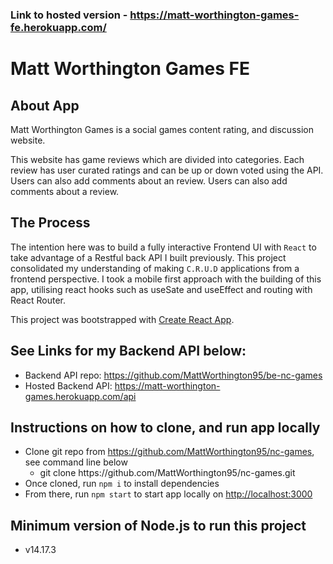 ### Link to hosted version - https://matt-worthington-games-fe.herokuapp.com/

# Matt Worthington Games FE

## About App

Matt Worthington Games is a social games content rating, and discussion website.

This website has game reviews which are divided into categories. Each review has user curated ratings and can be up or down voted using the API. Users can also add comments about an review. Users can also add comments about a review.

## The Process

The intention here was to build a fully interactive Frontend UI with `React` to take advantage of a Restful back API I built previously. This project consolidated my understanding of making `C.R.U.D` applications from a frontend perspective. I took a mobile first approach with the building of this app, utilising react hooks such as useSate and useEffect and routing with React Router.

This project was bootstrapped with [Create React App](https://github.com/facebook/create-react-app).

## See Links for my Backend API below:

- Backend API repo: https://github.com/MattWorthington95/be-nc-games
- Hosted Backend API: https://matt-worthington-games.herokuapp.com/api

## Instructions on how to clone, and run app locally

- Clone git repo from https://github.com/MattWorthington95/nc-games, see command line below
  - git clone ht&#8203;tps://github.com/MattWorthington95/nc-games.git
- Once cloned, run `npm i` to install dependencies
- From there, run `npm start` to start app locally on [http://localhost:3000](http://localhost:3000)

## Minimum version of Node.js to run this project

- v14.17.3
